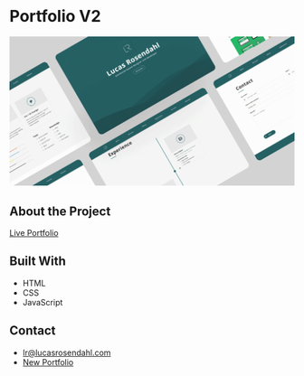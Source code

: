 <br />
  <h1 align="left">Portfolio V2</h1>
</p>

<img src="https://github.com/Luchkiin/portfolio-v2/blob/master/images/og-images/index.png" alt="Logo" width="Auto" height="Auto">

## About the Project

<a href="https://lucasrosendahl.com" target="_blank"> Live Portfolio</a>

## Built With
* HTML
* CSS
* JavaScript

## Contact
* <a href="mailto:lr@lucasrosendahl.com">lr@lucasrosendahl.com</a>
* <a href="https://lucasrosendahl.com" target="_blank">New Portfolio</a>
